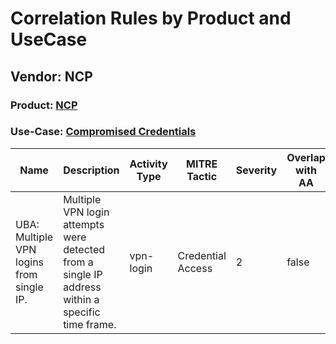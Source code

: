 Correlation Rules by Product and UseCase
========================================
Vendor: NCP
-----------
### Product: [NCP](../ds_ncp_ncp.md)
### Use-Case: [Compromised Credentials](../../../../UseCases/uc_compromised_credentials.md)

| Name    | Description    | Activity Type | MITRE Tactic      | Severity | Overlap with AA |
| ---- | ---- | ---- | ---- | -------- | ---- |
| UBA: Multiple VPN logins from single IP. | Multiple VPN login attempts were detected from a single IP address within a specific time frame. | vpn-login     | Credential Access | 2        | false    |